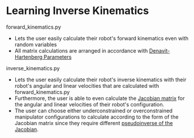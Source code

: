 # Learning Inverse Kinematics

forward_kinematics.py
- Lets the user easily calculate their robot's forward kinematics even with random variables
- All matrix calculations are arranged in accordance with [Denavit-Hartenberg Parameters](https://en.wikipedia.org/wiki/Denavit%E2%80%93Hartenberg_parameters)

inverse_kinematics.py
- Lets the user easily calculate their robot's inverse kinematics with their robot's angular and linear velocities that are calculated with forward_kinematics.py
- Furthermore, the user is able to even calculate the [Jacobian matrix](https://en.wikipedia.org/wiki/Jacobian_matrix_and_determinant) for the angular and linear velocities of their robot's configuration.
- The user can choose either underconstrained or overconstrained manipulator configurations to calculate according to the form of the Jacobian matrix since they require different [pseudoinverse of the Jacobian](https://en.wikipedia.org/wiki/Moore%E2%80%93Penrose_inverse).
